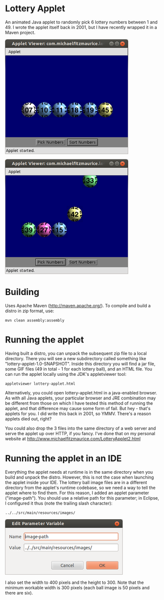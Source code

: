 Lottery Applet
===============

An animated Java applet to randomly pick 6 lottery numbers between 1 and 49. I wrote the applet itself back in 2001, but I have recently wrapped it in a Maven project. 

![Lottery applet screenshot](/src/main/resources/images/lottery-applet.png "Lottery applet screenshot")

![Lottery applet screenshot 2](/src/main/resources/images/lottery-applet-dropping.png "Lottery applet screenshot 2")

Building
===========

Uses Apache Maven (http://maven.apache.org/). To compile and build a distro in zip format,
use:

    mvn clean assembly:assembly 
    
Running the applet
============

Having built a distro, you can unpack the subsequent zip file to a local directory. There you will see a new subdirectory called something like "lottery-applet-1.0-SNAPSHOT". Inside this directory you will find a jar file, some GIF files (49 in total - 1 for each lottery ball), and an HTML file. You can run the applet locally using the JDK's appletviewer tool:

    appletviewer lottery-applet.html

Alternatively, you could open lottery-applet.html in a java-enabled browser. As with all Java applets, your particular browser and JRE combination may be different from those on which I have tested this method of running the applet, and that difference may cause some form of fail. But hey - that's applets for you. I did write this back in 2001, so YMMV. There's a reason applets died out, right?

You could also drop the 3 files into the same directory of a web server and serve the applet up over HTTP, if you fancy. I've done that on my personal website at http://www.michaelfitzmaurice.com/LotteryApplet2.html 

Running the applet in an IDE
============

Everything the applet needs at runtime is in the same directory when you build and unpack the distro. However, this is not the case when launching the applet inside your IDE. The lottery ball image files are in a different directory from the applet's runtime codebase, so we need a way to tell the applet where to find them. For this reason, I added an applet parameter ("image-path"). You should use a relative path for this parameter; in Eclipse, I configured it thus (note the trailing slash character):

    ../../src/main/resources/images/
    
![Lottery applet image-path param](/src/main/resources/images/lottery-image-path-eclipse.png "Lottery applet image-path")    

I also set the width to 400 pixels and the height to 300. Note that the minimum workable width is 300 pixels (each ball image is 50 pixels and there are six).

